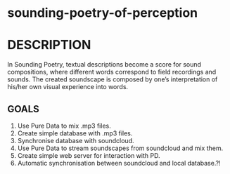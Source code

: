 sounding-poetry-of-perception
=============================

# DESCRIPTION

In Sounding Poetry, textual descriptions become a score for sound compositions, where different words correspond to field recordings and sounds. The created soundscape is composed by one’s interpretation of his/her own visual experience into words.

## GOALS

1. Use Pure Data to mix .mp3 files.
2. Create simple database with .mp3 files.
3. Synchronise database with soundcloud.
4. Use Pure Data to stream soundscapes from soundcloud and mix them.
5. Create simple web server for interaction with PD.
6. Automatic synchronisation between soundcloud and local database.?!



